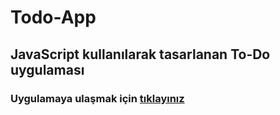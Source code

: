 # Todo-App
## JavaScript kullanılarak tasarlanan To-Do uygulaması
### Uygulamaya ulaşmak için [tıklayınız](https://todo-app-4212a.firebaseapp.com/)

